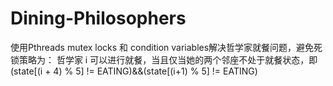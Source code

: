 # Dining-Philosophers
使用Pthreads mutex locks 和 condition variables解决哲学家就餐问题，避免死锁策略为：
哲学家 i 可以进行就餐，当且仅当她的两个邻座不处于就餐状态，即(state[(i + 4) % 5] != EATING)&&(state[(i+1) % 5] != EATING)

